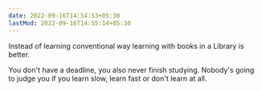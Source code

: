```yaml
---
date: 2022-09-16T14:54:53+05:30
lastMod: 2022-09-16T14:55:14+05:30
---
```


Instead of learning conventional way learning with books in a Library is better.

You don't have a deadline, you also never finish studying. Nobody's going to judge you if you learn slow, learn fast or don't learn at all.
